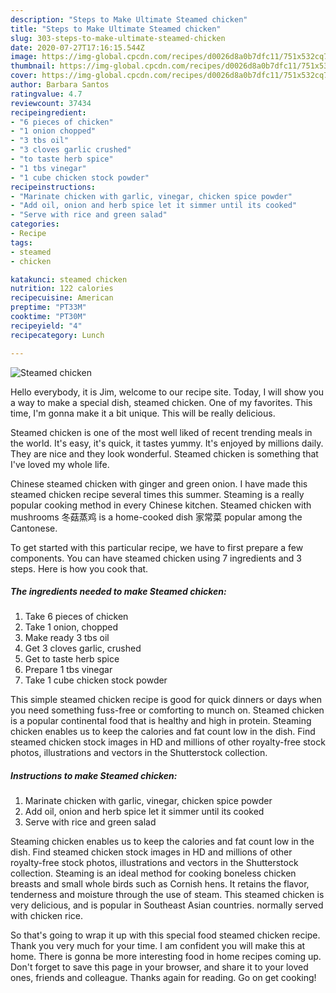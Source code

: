 ```yaml
---
description: "Steps to Make Ultimate Steamed chicken"
title: "Steps to Make Ultimate Steamed chicken"
slug: 303-steps-to-make-ultimate-steamed-chicken
date: 2020-07-27T17:16:15.544Z
image: https://img-global.cpcdn.com/recipes/d0026d8a0b7dfc11/751x532cq70/steamed-chicken-recipe-main-photo.jpg
thumbnail: https://img-global.cpcdn.com/recipes/d0026d8a0b7dfc11/751x532cq70/steamed-chicken-recipe-main-photo.jpg
cover: https://img-global.cpcdn.com/recipes/d0026d8a0b7dfc11/751x532cq70/steamed-chicken-recipe-main-photo.jpg
author: Barbara Santos
ratingvalue: 4.7
reviewcount: 37434
recipeingredient:
- "6 pieces of chicken"
- "1 onion chopped"
- "3 tbs oil"
- "3 cloves garlic crushed"
- "to taste herb spice"
- "1 tbs vinegar"
- "1 cube chicken stock powder"
recipeinstructions:
- "Marinate chicken with garlic, vinegar, chicken spice powder"
- "Add oil, onion and herb spice let it simmer until its cooked"
- "Serve with rice and green salad"
categories:
- Recipe
tags:
- steamed
- chicken

katakunci: steamed chicken 
nutrition: 122 calories
recipecuisine: American
preptime: "PT33M"
cooktime: "PT30M"
recipeyield: "4"
recipecategory: Lunch

---
```



![Steamed chicken](https://img-global.cpcdn.com/recipes/d0026d8a0b7dfc11/751x532cq70/steamed-chicken-recipe-main-photo.jpg)

Hello everybody, it is Jim, welcome to our recipe site. Today, I will show you a way to make a special dish, steamed chicken. One of my favorites. This time, I'm gonna make it a bit unique. This will be really delicious.

Steamed chicken is one of the most well liked of recent trending meals in the world. It's easy, it's quick, it tastes yummy. It's enjoyed by millions daily. They are nice and they look wonderful. Steamed chicken is something that I've loved my whole life.

Chinese steamed chicken with ginger and green onion. I have made this steamed chicken recipe several times this summer. Steaming is a really popular cooking method in every Chinese kitchen. Steamed chicken with mushrooms 冬菇蒸鸡 is a home-cooked dish 家常菜 popular among the Cantonese.


To get started with this particular recipe, we have to first prepare a few components. You can have steamed chicken using 7 ingredients and 3 steps. Here is how you cook that.

<!--inarticleads1-->

##### The ingredients needed to make Steamed chicken:

1. Take 6 pieces of chicken
1. Take 1 onion, chopped
1. Make ready 3 tbs oil
1. Get 3 cloves garlic, crushed
1. Get to taste herb spice
1. Prepare 1 tbs vinegar
1. Take 1 cube chicken stock powder


This simple steamed chicken recipe is good for quick dinners or days when you need something fuss-free or comforting to munch on. Steamed chicken is a popular continental food that is healthy and high in protein. Steaming chicken enables us to keep the calories and fat count low in the dish. Find steamed chicken stock images in HD and millions of other royalty-free stock photos, illustrations and vectors in the Shutterstock collection. 

<!--inarticleads2-->

##### Instructions to make Steamed chicken:

1. Marinate chicken with garlic, vinegar, chicken spice powder
1. Add oil, onion and herb spice let it simmer until its cooked
1. Serve with rice and green salad


Steaming chicken enables us to keep the calories and fat count low in the dish. Find steamed chicken stock images in HD and millions of other royalty-free stock photos, illustrations and vectors in the Shutterstock collection. Steaming is an ideal method for cooking boneless chicken breasts and small whole birds such as Cornish hens. It retains the flavor, tenderness and moisture through the use of steam. This steamed chicken is very delicious, and is popular in Southeast Asian countries. normally served with chicken rice. 

So that's going to wrap it up with this special food steamed chicken recipe. Thank you very much for your time. I am confident you will make this at home. There is gonna be more interesting food in home recipes coming up. Don't forget to save this page in your browser, and share it to your loved ones, friends and colleague. Thanks again for reading. Go on get cooking!
